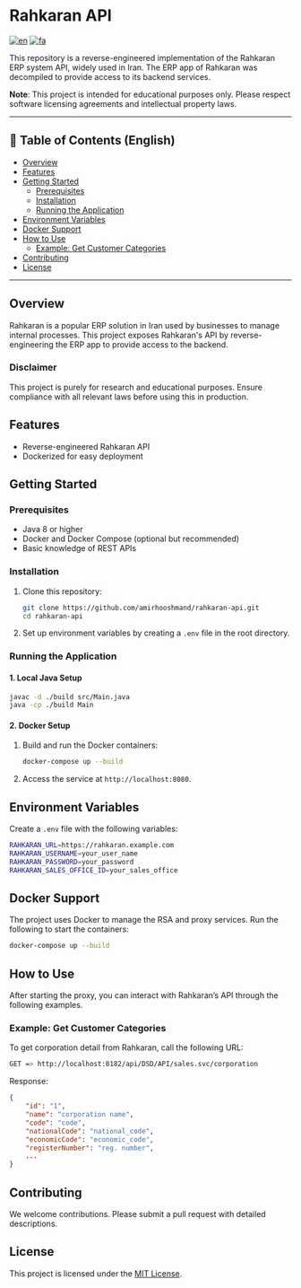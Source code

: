 
# Rahkaran API
[![en](https://img.shields.io/badge/lang-en-red.svg)](https://github.com/amirhooshmand/rahkaran-api/blob/main/README.md)
[![fa](https://img.shields.io/badge/lang-fa-green.svg)](https://github.com/amirhooshmand/rahkaran-api/blob/main/README.fa.md)



This repository is a reverse-engineered implementation of the Rahkaran ERP system API, widely used in Iran. The ERP app of Rahkaran was decompiled to provide access to its backend services.

**Note**: This project is intended for educational purposes only. Please respect software licensing agreements and intellectual property laws.

---

## 📜 Table of Contents (English)

- [Overview](#overview)
- [Features](#features)
- [Getting Started](#getting-started)
  - [Prerequisites](#prerequisites)
  - [Installation](#installation)
  - [Running the Application](#running-the-application)
- [Environment Variables](#environment-variables)
- [Docker Support](#docker-support)
- [How to Use](#how-to-use)
  - [Example: Get Customer Categories](#example-get-customer-categories)
- [Contributing](#contributing)
- [License](#license)

---

## Overview

Rahkaran is a popular ERP solution in Iran used by businesses to manage internal processes. This project exposes Rahkaran's API by reverse-engineering the ERP app to provide access to the backend.

### Disclaimer

This project is purely for research and educational purposes. Ensure compliance with all relevant laws before using this in production.

## Features

- Reverse-engineered Rahkaran API
- Dockerized for easy deployment

## Getting Started

### Prerequisites

- Java 8 or higher
- Docker and Docker Compose (optional but recommended)
- Basic knowledge of REST APIs

### Installation

1. Clone this repository:
   ```bash
   git clone https://github.com/amirhooshmand/rahkaran-api.git
   cd rahkaran-api
   ```

2. Set up environment variables by creating a `.env` file in the root directory.

### Running the Application

#### 1. Local Java Setup

```bash
javac -d ./build src/Main.java
java -cp ./build Main
```

#### 2. Docker Setup

1. Build and run the Docker containers:

   ```bash
   docker-compose up --build
   ```

2. Access the service at `http://localhost:8080`.

## Environment Variables

Create a `.env` file with the following variables:

```bash
RAHKARAN_URL=https://rahkaran.example.com
RAHKARAN_USERNAME=your_user_name
RAHKARAN_PASSWORD=your_password
RAHKARAN_SALES_OFFICE_ID=your_sales_office
```

## Docker Support

The project uses Docker to manage the RSA and proxy services. Run the following to start the containers:

```bash
docker-compose up --build
```

## How to Use

After starting the proxy, you can interact with Rahkaran’s API through the following examples.

### Example: Get Customer Categories

To get corporation detail from Rahkaran, call the following URL:

```bash
GET => http://localhost:8182/api/DSD/API/sales.svc/corporation
```

Response:
```json
{
    "id": "1",
    "name": "corporation name",
    "code": "code",
    "nationalCode": "national_code",
    "economicCode": "economic_code",
    "registerNumber": "reg. number",
    ...
}
```

## Contributing

We welcome contributions. Please submit a pull request with detailed descriptions.

## License

This project is licensed under the [MIT License](LICENSE).
